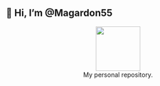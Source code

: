 ## 👋 Hi, I’m @Magardon55

<div id="header" align="center">
  <img src="https://media1.giphy.com/media/v1.Y2lkPTc5MGI3NjExbGpoYmhpMmc1bDVzbGVsNWx0ZWwwZ3FzZ2dkcmt1dXIydHY2NHV4dCZlcD12MV9pbnRlcm5hbF9naWZfYnlfaWQmY3Q9cw/M9gbBd9nbDrOTu1Mqx/giphy.gif" width="100"><br>
  My personal repository.
</div>
